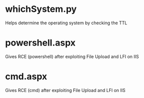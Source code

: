 
# whichSystem.py

Helps determine the operating system by checking the TTL

# powershell.aspx

Gives RCE (powershell) after exploiting File Upload and LFI on IIS

# cmd.aspx

Gives RCE (cmd) after exploiting File Upload and LFI on IIS
